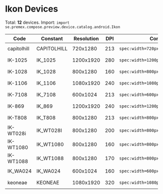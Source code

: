 # Ikon Devices

Total: **12** devices. Import: `import se.premex.compose.preview.device.catalog.android.Ikon`

| Code | Constant | Resolution | DPI | Compose Spec | Preview Usage |
|------|----------|------------|-----|-------------|---------------|
| capitolhill | CAPITOLHILL | 720x1280 | 213 | `spec:width=720px,height=1280px,dpi=213` | `@Preview(device = Ikon.CAPITOLHILL)` |
| IK-1025 | IK_1025 | 1200x1920 | 280 | `spec:width=1200px,height=1920px,dpi=280` | `@Preview(device = Ikon.IK_1025)` |
| IK-1028 | IK_1028 | 800x1280 | 160 | `spec:width=800px,height=1280px,dpi=160` | `@Preview(device = Ikon.IK_1028)` |
| IK-1106 | IK_1106 | 1080x1920 | 240 | `spec:width=1080px,height=1920px,dpi=240` | `@Preview(device = Ikon.IK_1106)` |
| IK-7108 | IK_7108 | 600x1024 | 213 | `spec:width=600px,height=1024px,dpi=213` | `@Preview(device = Ikon.IK_7108)` |
| IK-869 | IK_869 | 1200x1920 | 240 | `spec:width=1200px,height=1920px,dpi=240` | `@Preview(device = Ikon.IK_869)` |
| IK-T808 | IK_T808 | 800x1280 | 213 | `spec:width=800px,height=1280px,dpi=213` | `@Preview(device = Ikon.IK_T808)` |
| IK-WT028i | IK_WT028I | 800x1280 | 200 | `spec:width=800px,height=1280px,dpi=200` | `@Preview(device = Ikon.IK_WT028I)` |
| IK-WT1080 | IK_WT1080 | 800x1280 | 160 | `spec:width=800px,height=1280px,dpi=160` | `@Preview(device = Ikon.IK_WT1080)` |
| IK-WT1088 | IK_WT1088 | 800x1280 | 170 | `spec:width=800px,height=1280px,dpi=170` | `@Preview(device = Ikon.IK_WT1088)` |
| IK_WA024 | IK_WA024 | 600x1024 | 160 | `spec:width=600px,height=1024px,dpi=160` | `@Preview(device = Ikon.IK_WA024)` |
| keoneae | KEONEAE | 1080x1920 | 320 | `spec:width=1080px,height=1920px,dpi=320` | `@Preview(device = Ikon.KEONEAE)` |

<!-- Generated automatically. Do not edit manually. -->
